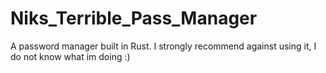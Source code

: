 # Niks_Terrible_Pass_Manager
A password manager built in Rust. I strongly recommend against using it, I do not know what im doing :)
